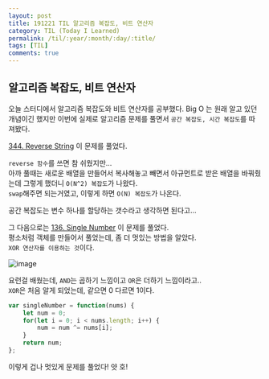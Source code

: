 ```yaml
---
layout: post
title: 191221 TIL 알고리즘 복잡도, 비트 연산자
category: TIL (Today I Learned)
permalink: /til/:year/:month/:day/:title/
tags: [TIL]
comments: true
---
```


## 알고리즘 복잡도, 비트 연산자

오늘 스터디에서 알고리즘 복잡도와 비트 연산자를 공부했다. 
Big O 는 원래 알고 있던 개념이긴 했지만 이번에 실제로 알고리즘 문제를 풀면서 `공간 복잡도, 시간 복잡도`를 따져봤다.   

[344. Reverse String](https://leetcode.com/problems/reverse-string) 이 문제를 풀었다. 

`reverse 함수`를 쓰면 참 쉬웠지만...  
아까 풀때는 새로운 배열을 만들어서 복사해놓고 빼면서 아규먼트로 받은 배열을 바꿔줬는데 그렇게 했더니 `O(N^2) 복잡도`가 나왔다.  
`swap`해주면 되는거였고, 이렇게 하면 `O(N) 복잡도`가 나온다.  

공간 복잡도는 변수 하나를 할당하는 갯수라고 생각하면 된다고... 

그 다음으로는 [136. Single Number](https://leetcode.com/problems/single-number/) 이 문제를 풀었다.  
평소처럼 객체를 만들어서 풀었는데, 좀 더 멋있는 방법을 알았다.  
`XOR 연산자를 이용하는 것`이다. 

![image](https://user-images.githubusercontent.com/40848630/71308274-cf6f3c00-243d-11ea-908c-def43450be9e.png)

요런걸 배웠는데, `AND`는 곱하기 느낌이고 `OR`은 더하기 느낌이라고..  
`XOR`은 처음 알게 되었는데, 같으면 0 다르면 1이다.  

```js
var singleNumber = function(nums) {
    let num = 0;
    for(let i = 0; i < nums.length; i++) {
        num = num ^= nums[i];
    }
    return num;
};
```

이렇게 겁나 멋있게 문제를 풀었다!  얏 호! 